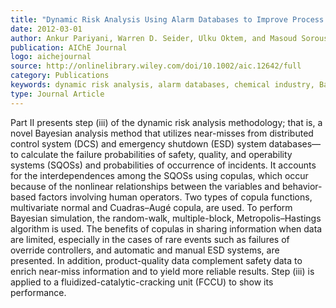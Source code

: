 ```yaml
---
title: "Dynamic Risk Analysis Using Alarm Databases to Improve Process Safety and Product Quality: Part II – Bayesian Analysis"
date: 2012-03-01
author: Ankur Pariyani, Warren D. Seider, Ulku Oktem, and Masoud Soroush
publication: AIChE Journal
logo: aichejournal
source: http://onlinelibrary.wiley.com/doi/10.1002/aic.12642/full
category: Publications
keywords: dynamic risk analysis, alarm databases, chemical industry, Bayesian theory, fluid catalytic cracking unit
type: Journal Article
---
```


Part II presents step (iii) of the dynamic risk analysis methodology; that is, a novel Bayesian analysis method that utilizes near-misses from distributed control system (DCS) and emergency shutdown (ESD) system databases—to calculate the failure probabilities of safety, quality, and operability systems (SQOSs) and probabilities of occurrence of incidents. It accounts for the interdependences among the SQOSs using copulas, which occur because of the nonlinear relationships between the variables and behavior-based factors involving human operators. Two types of copula functions, multivariate normal and Cuadras–Augé copula, are used. To perform Bayesian simulation, the random-walk, multiple-block, Metropolis–Hastings algorithm is used. The benefits of copulas in sharing information when data are limited, especially in the cases of rare events such as failures of override controllers, and automatic and manual ESD systems, are presented. In addition, product-quality data complement safety data to enrich near-miss information and to yield more reliable results. Step (iii) is applied to a fluidized-catalytic-cracking unit (FCCU) to show its performance.




